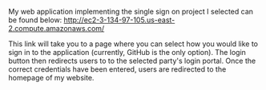 My web application implementing the single sign on project I selected can be found below:
http://ec2-3-134-97-105.us-east-2.compute.amazonaws.com/

This link will take you to a page where you can select how you would like to sign in to the application (currently, 
GitHub is the only option). The login button then redirects users to to the selected party's login portal. Once the 
correct credentials have been entered, users are redirected to the homepage of my website. 
